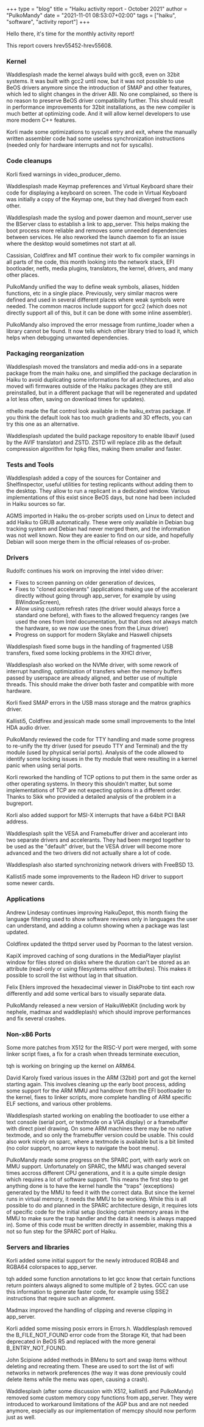 +++
type = "blog"
title = "Haiku activity report - October 2021"
author = "PulkoMandy"
date = "2021-11-01 08:53:07+02:00"
tags = ["haiku", "software", "activity report"]
+++

Hello there, it's time for the monthly activity report!

This report covers hrev55452-hrev55608.

<h3>Kernel</h3>

Waddlesplash made the kernel always build with gcc8, even on 32bit systems. It was built with gcc2
until now, but it was not possible to use BeOS drivers anymore since the introduction of SMAP and
other features, which led to slight changes in the driver ABI. No one complained, so there is no
reason to preserve BeOS driver compatibility further. This should result in performance improvements
for 32bit installations, as the new compiler is much better at optimizing code. And it will allow
kernel developers to use more modern C++ features.

Korli made some optimizations to syscall entry and exit, where the manually written assembler code
had some useless synchronization instructions (needed only for hardware interrupts and not for
syscalls).

<h3>Code cleanups</h3>

Korli fixed warnings in video_producer_demo.

Waddlesplash made Keymap preferences and Virtual Keyboard share their code for displaying a keyboard
on screen. The code in Virtual Keyboard was initially a copy of the Keymap one, but they had
diverged from each other.

Waddlesplash made the syslog and power daemon and mount_server use the BServer class to establish a
link to app_server. This helps making the boot process more reliable and removes some unneeded
dependencies between services. He also reworked the launch daemon to fix an issue where the desktop
would sometimes not start at all.

Cassisian, Coldfirex and MT continue their work to fix compiler warnings in all parts of the code,
this month looking into the network stack, EFI bootloader, netfs, media plugins, translators, the
kernel, drivers, and many other places.

PulkoMandy unified the way to define weak symbols, aliases, hidden functions, etc in a single place.
Previously, very similar macros were defined and used in several different places where weak symbols
were needed. The common macros include support for gcc2 (which does not directly support all of
this, but it can be done with some inline assembler).

PulkoMandy also improved the error message from runtime_loader when a library cannot be found. It
now tells which other library tried to load it, which helps when debugging unwanted dependencies.

<h3>Packaging reorganization</h3>

Waddlesplash moved the translators and media add-ons in a separate package from the main haiku one,
and simplified the package declaration in Haiku to avoid duplicating some informations for all
architectures, and also moved wifi firmwares outside of the Haiku packages (they are still
preinstalled, but in a different package that will be regenerated and updated a lot less often,
saving on download times for updates).

nthello made the flat control look available in the haiku_extras package. If you think the default
look has too much gradients and 3D effects, you can try this one as an alternative.

Waddlesplash updated the build package repository to enable libavif (used by the AVIF translator)
and ZSTD. ZSTD will replace zlib as the default compression algorithm for hpkg files, making them
smaller and faster.

<h3>Tests and Tools</h3>

Waddlesplash added a copy of the sources for Container and ShelfInspector, useful utilities for
testing replicants without adding them to the desktop. They allow to run a replicant in a dedicated
window. Various implementations of this exist since BeOS days, but none had been included in Haiku
sources so far.

AGMS imported in Haiku the os-prober scripts used on Linux to detect and add Haiku to GRUB
automatically. These were only available in Debian bug tracking system and Debian had never merged
them, and the information was not well known. Now they are easier to find on our side, and
hopefully Debian will soon merge them in the official releases of os-prober.

<h3>Drivers</h3>

Rudolfc continues his work on improving the intel video driver:

<ul>
<li>Fixes to screen panning on older generation of devices,</li>
<li>Fixes to "cloned accelerants" (applications making use of the accelerant
directly without going through app_server, for example by using BWindowScreen),</li>
<li>Allow using custom refresh rates (the driver would always force a standard one before), with fixes to the allowed frequency ranges (we used the ones from Intel documentation, but that does not always match the hardware, so we now use the ones from the Linux driver)</li>
<li>Progress on support for modern Skylake and Haswell chipsets</li>
</ul>

Waddlesplash fixed some bugs in the handling of fragmented USB transfers, fixed some locking
problems in the XHCI driver,

Waddlesplash also worked on the NVMe driver, with some rework of interrupt handling, optimization
of transfers when the memory buffers passed by userspace are already aligned, and better use of
multiple threads. This should make the driver both faster and compatible with more hardware.

Korli fixed SMAP errors in the USB mass storage and the matrox graphics driver.

Kallisti5, Coldfirex and jessicah made some small improvements to the Intel HDA audio driver.

PulkoMandy reviewed the code for TTY handling and made some progress to re-unify the tty driver
(used for pseudo TTY and Terminal) and the tty module (used by physical serial ports). Analysis
of the code allowed to identify some locking issues in the tty module that were resulting in a
kernel panic when using serial ports.

Korli reworked the handling of TCP options to put them in the same order as other operating systems.
In theory this shouldn't matter, but some implementations of TCP are not expecting options in a
different order. Thanks to Sikk who provided a detailed analysis of the problem in a bugreport.

Korli also added support for MSI-X interrupts that have a 64bit PCI BAR address.

Waddlesplash split the VESA and Framebuffer driver and accelerant into two separate drivers and
accelerants. They had been merged together to be used as the "default" driver, but the VESA driver
will become more advanced and the two drivers did not actually share a lot of code.

Waddlesplash also started synchronizing network drivers with FreeBSD 13.

Kallisti5 made some improvements to the Radeon HD driver to support some newer cards.

<h3>Applications</h3>

Andrew Lindesay continues improving HaikuDepot, this month fixing the language filtering used to
show software reviews only in languages the user can understand, and adding a column showing
when a package was last updated.

Coldfirex updated the thttpd server used by Poorman to the latest version.

KapiX improved caching of song durations in the MediaPlayer playlist window for files stored on
disks where the duration can't be stored as an attribute (read-only or using filesystems without
attributes). This makes it possible to scroll the list without lag in that situation.

Felix Ehlers improved the hexadecimal viewer in DiskProbe to tint each row differently and add some
vertical bars to visually separate data.

PulkoMandy released a new version of HaikuWebKit (including work by nephele, madmax and waddleplash)
which should improve performances and fix several crashes.

<h3>Non-x86 Ports</h3>

Some more patches from X512 for the RISC-V port were merged, with some linker script fixes, a fix
for a crash when threads terminate execution,

tqh is working on bringing up the kernel on ARM64.

David Karoly fixed various issues in the ARM (32bit) port and got the kernel starting again. This
involves cleaning up the early boot process, adding some support for the ARM MMU and handover from
the EFI bootloader to the kernel, fixes to linker scripts, more complete handling of ARM specific
ELF sections, and various other problems.

Waddlesplash started working on enabling the bootloader to use either a text console (serial port,
or textmode on a VGA display) or a framebuffer with direct pixel drawing. On some ARM machines there
may be no native textmode, and so only the framebuffer version could be usable. This could also
work nicely on sparc, where a textmode is available but is a bit limited (no color support, no
arrow keys to navigate the boot menu).

PulkoMandy made some progress on the SPARC port, with early work on MMU support. Unfortunately on
SPARC, the MMU was changed several times accross different CPU generations, and it is a quite
simple design which requires a lot of software support. This means the first step to get anything
done is to have the kernel handle the "traps" (exceptions) generated by the MMU to feed it with
the correct data. But since the kernel runs in virtual memory, it needs the MMU to be working.
While this is all possible to do and planned in the SPARC architecture design, it requires lots of
specific code for the initial setup (locking certain memory areas in the MMU to make sure the
trap handler and the data it needs is always mapped in). Some of this code must be written directly
in assembler, making this a not so fun step for the SPARC port of Haiku.

<h3>Servers and libraries</h3>

Korli added some initial support for the newly introduced RGB48 and RGBA64 colorspaces to app_server.

tqh added some function annotations to let gcc know that certain functions return pointers always
aligned to some multiple of 2 bytes. GCC can use this information to generate faster code, for
example using SSE2 instructions that require such an alignment.

Madmax improved the handling of clipping and reverse clipping in app_server.

Korli added some missing posix errors in Errors.h. Waddlesplash removed the B_FILE_NOT_FOUND error
code from the Storage Kit, that had been deprecated in BeOS R5 and replaced with the more general
B_ENTRY_NOT_FOUND.

John Scipione added methods in BMenu to sort and swap items without deleting and recreating them.
These are used to sort the list of wifi networks in network preferences (the way it was done
previously could delete items while the menu was open, causing a crash).

Waddlesplash (after some discussion with X512, kallisti5 and PulkoMandy) removed some custom memory
copy functions from app_server. They were introduced to workaround limitations of the AGP bus and
are not needed anymore, especially as our implementation of memcpy should now perform just as well.
